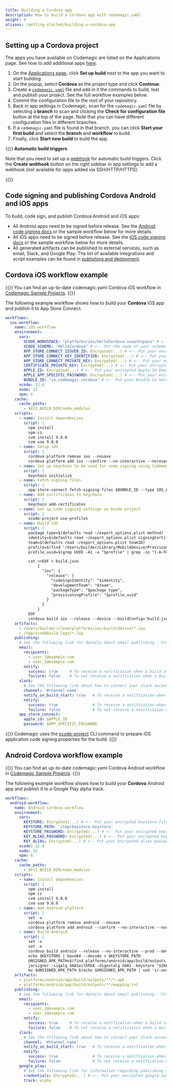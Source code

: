 ```yaml
---
title: Building a Cordova app 
description: How to build a Cordova app with codemagic.yaml
weight: 9
aliases: /getting-started/building-a-cordova-app
---
```


## Setting up a Cordova project

The apps you have available on Codemagic are listed on the Applications page. See how to add additional apps [here](./adding-apps-from-custom-sources).

1. On the [Applications page](https://codemagic.io/apps), click **Set up build** next to the app you want to start building. 
2. On the popup, select **Cordova** as the project type and click **Continue**.
3. Create a [`codemagic.yaml`](./yaml) file and add in it the commands to build, test and publish your project. See the full workflow examples below.
4. Commit the configuration file to the root of your repository.
5. Back in app settings in Codemagic, scan for the `codemagic.yaml` file by selecting a **branch** to scan and clicking the **Check for configuration file** button at the top of the page. Note that you can have different configuration files in different branches.
6. If a `codemagic.yaml` file is found in that branch, you can click **Start your first build** and select the **branch** and **workflow** to build.
7. Finally, click **Start new build** to build the app.

{{<notebox>}}
**Automatic build triggers**

Note that you need to set up a [webhook](../building/webhooks) for automatic build triggers. Click the **Create webhook** button on the right sidebar in app settings to add a webhook (not available for apps added via SSH/HTTP/HTTPS).

{{</notebox>}}

## Code signing and publishing Cordova Android and iOS apps

To build, code sign, and publish Cordova Android and iOS apps:

* All Android apps need to be signed before release. See the [Android code signing docs](../code-signing/android-code-signing/) or the sample workflow below for more details.
* All iOS apps need to be signed before release. See the [iOS code signing docs](../code-signing/ios-code-signing/) or the sample workflow below for more details.
* All generated artifacts can be published to external services, such as email, Slack, and Google Play. The list of available integrations and script examples can be found in [publishing and deployment](../publishing-yaml/distribution/).


## Cordova iOS workflow example

{{<notebox>}}
You can find an up-to-date codemagic.yaml Cordova iOS workflow in [Codemagic Sample Projects](https://github.com/codemagic-ci-cd/codemagic-sample-projects/blob/main/cordova/cordova-demo-project/codemagic.yaml#L2).
{{</notebox>}}

The following example workflow shows how to build your **Cordova** iOS app and publish it to App Store Connect.

```yaml
workflows:
  ios-workflow:
    name: iOS workflow
    environment:
      vars:
        XCODE_WORKSPACE: "platforms/ios/HelloCordova.xcworkspace" # <-- Put the name of your workspace here.
        XCODE_SCHEME: "HelloCordova" # <-- Put the name of your scheme here.
        APP_STORE_CONNECT_ISSUER_ID: Encrypted(...) # <-- Put your encrypted App Store Connect Issuer Id here 
        APP_STORE_CONNECT_KEY_IDENTIFIER: Encrypted(...) # <-- Put your encrypted App Store Connect Key Identifier here 
        APP_STORE_CONNECT_PRIVATE_KEY: Encrypted(...) # <-- Put your encrypted App Store Connect Private Key here 
        CERTIFICATE_PRIVATE_KEY: Encrypted(...) # <-- Put your encrypted Certificate Private Key here         
        APPLE_ID: Encrypted(...) # <-- Put your encrypted Apple Id Email here 
        APPLE_APP_SPECIFIC_PASSWORD: Encrypted(...) # <-- Put your encrypted App Specific Password Key here 
        BUNDLE_ID: "io.codemagic.cordova" # <-- Put your Bundle Id here.
      xcode: 12.4
      node: 12
      npm: 6
    cache:
      cache_paths:
        - $FCI_BUILD_DIR/node_modules
    scripts:
      - name: Install dependencies
        script: |
          npm install
          npm ci
          cvm install 9.0.0
          cvm use 9.0.0
      - name: Setup iOS
        script: |
          cordova platform remove ios --nosave
          cordova platform add ios --confirm --no-interactive --noresources --save  
      - name: Set up keychain to be used for code signing using Codemagic CLI 'keychain' command
        script: |
          keychain initialize
      - name: Fetch signing files
        script: |
          app-store-connect fetch-signing-files $BUNDLE_ID --type IOS_APP_STORE --create
      - name: Add certificates to keychain
        script: |
          keychain add-certificates         
      - name: Set up code signing settings on Xcode project
        script: |
          xcode-project use-profiles
      - name: Build iOS
        script: |
          package_type=$(defaults read ~/export_options.plist method)
          identity=$(defaults read ~/export_options.plist signingCertificate)
          team=$(defaults read ~/export_options.plist teamID)
          profile=$(find '/Users/builder/Library/MobileDevice/Provisioning Profiles' -name "*.mobileprovision")
          profile_uuid=$(grep UUID -A1 -a "$profile" | grep -io "[-A-F0-9]\{36\}")

          cat <<EOF > build.json
              {
                "ios": {
                  "release": {
                    "codeSignIdentity": "$identity",
                    "developmentTeam": "$team",
                    "packageType": "$package_type",
                    "provisioningProfile": "$profile_uuid"
                  }
                }
              }
          EOF
          cordova build ios --release --device --buildConfig='build.json' 
    artifacts:
      - /Users/builder/clone/platforms/ios/build/device/*.ipa
      - /tmp/xcodebuild_logs/*.log
    publishing:
      # See the following link for details about email publishing - https://docs.codemagic.io/publishing-yaml/distribution/#email
      email:
        recipients:
          - user_1@example.com
          - user_2@example.com
        notify:
          success: true     # To receive a notification when a build succeeds
          failure: false    # To not receive a notification when a build fails
      slack:
        # See the following link about how to connect your Slack account - https://docs.codemagic.io/publishing-yaml/distribution/#slack
        channel: '#channel-name'
        notify_on_build_start: true   # To receive a notification when a build starts
        notify:
          success: true               # To receive a notification when a build succeeds
          failure: false              # To not receive a notification when a build fails
      app_store_connect:
        apple_id: $APPLE_ID
        password: $APP_SPECIFIC_PASSWORD     
```

{{<notebox>}}
Codemagic uses the [xcode-project](https://github.com/codemagic-ci-cd/cli-tools/blob/master/docs/xcode-project/README.md#xcode-project) CLI command to prepare iOS application code signing properties for the build.
{{</notebox>}}

## Android Cordova workflow example

{{<notebox>}}
You can find an up-to-date codemagic.yaml Cordova Android workflow in [Codemagic Sample Projects](https://github.com/codemagic-ci-cd/codemagic-sample-projects/blob/main/cordova/cordova-demo-project/codemagic.yaml#L87).
{{</notebox>}}

The following example workflow shows how to build your **Cordova** Android app and publish it to a Google Play alpha track.

```yaml
workflows:
  android-workflow:
    name: Android Cordova workflow
    environment:
      vars:
        KEYSTORE: Encrypted(...) # <-- Put your encrypted keystore file here
        KEYSTORE_PATH: '/tmp/keystore.keystore'
        KEYSTORE_PASSWORD: Encrypted(...) # <-- Put your encrypted keystore password here
        KEY_ALIAS_PASSWORD: Encrypted(...) # <-- Put your encrypted keystore alias password here
        KEY_ALIAS: Encrypted(...) # <-- Put your encrypted alias password here
      xcode: 12.4
      node: 12
      npm: 6
    cache:
      cache_paths:
        - $FCI_BUILD_DIR/node_modules
    scripts:
      - name: Install dependencies
        script: |
          npm install
          npm ci
          cvm install 9.0.0
          cvm use 9.0.0        
      - name: Add Android platform
        script: |
          set -x
          cordova platform remove android --nosave
          cordova platform add android --confirm --no-interactive --noresources
      - name: Build Android
        script: |
          set -x
          set -e
          cordova build android --release --no-interactive --prod --device
          echo $KEYSTORE | base64 --decode > $KEYSTORE_PATH
          UNSIGNED_APK_PATH=$(find platforms/android/app/build/outputs -name "*.apk" | head -1)
          jarsigner -sigalg SHA1withRSA -digestalg SHA1 -keystore "${KEYSTORE_PATH}" -storepass "${KEYSTORE_PASSWORD}" -keypass "${KEY_ALIAS_PASSWORD}" "${UNSIGNED_APK_PATH}" "${KEY_ALIAS}"
          mv $UNSIGNED_APK_PATH $(echo $UNSIGNED_APK_PATH | sed 's/-unsigned//')
    artifacts:
      - platforms/android/app/build/outputs/**/*.apk
      - platforms/android/app/build/outputs/**/mapping.txt
    publishing:
      # See the following link for details about email publishing - https://docs.codemagic.io/publishing-yaml/distribution/#email
      email:
        recipients:
          - user_1@example.com
          - user_2@example.com
        notify:
          success: true     # To receive a notification when a build succeeds
          failure: false    # To not receive a notification when a build fails
      slack:
        # See the following link about how to connect your Slack account - https://docs.codemagic.io/publishing-yaml/distribution/#slack
        channel: '#channel-name'
        notify_on_build_start: true   # To receive a notification when a build starts
        notify:
          success: true               # To receive a notification when a build succeeds
          failure: false              # To not receive a notification when a build fails
      google_play:
        # See the following link for information regarding publishing to Google Play - https://docs.codemagic.io/publishing-yaml/distribution/#google-play
        credentials: Encrypted(...) # <-- Put your encrypted google-services.json here
        track: alpha
```

